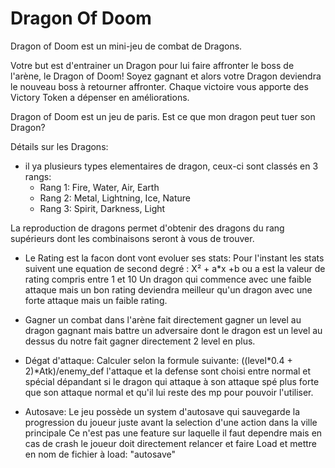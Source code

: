 # Dragon Of Doom

Dragon of Doom est un mini-jeu de combat de Dragons.

Votre but est d'entrainer un Dragon pour lui faire affronter le boss de l'arène, le Dragon of Doom!
Soyez gagnant et alors votre Dragon deviendra le nouveau boss à retourner affronter.
Chaque victoire vous apporte des Victory Token a dépenser en améliorations.

Dragon of Doom est un jeu de paris. Est ce que mon dragon peut tuer son Dragon?



Détails sur les Dragons:

- il ya plusieurs types elementaires de dragon, ceux-ci sont classés en 3 rangs:
    - Rang 1:
    	Fire, Water, Air, Earth
    - Rang 2:
    	Metal, Lightning, Ice, Nature
    - Rang 3:
    	Spirit, Darkness, Light

La reproduction de dragons permet d'obtenir des dragons du rang supérieurs dont les combinaisons seront à vous de trouver.


- Le Rating est la facon dont vont evoluer ses stats:
    Pour l'instant les stats suivent une equation de second degré : X² + a*x +b ou a est la valeur de rating compris entre 1 et 10 
    Un dragon qui commence avec une faible attaque mais un bon rating deviendra meilleur qu'un dragon avec une forte attaque mais un faible rating.

- Gagner un combat dans l'arène fait directement gagner un level au dragon gagnant mais
  battre un adversaire dont le dragon est un level au dessus du notre fait gagner directement 2 level en plus.

- Dégat d'attaque:
    Calculer selon la formule suivante:
        ((level*0.4 + 2)*Atk)/enemy_def
        l'attaque et la defense sont choisi entre normal et spécial dépandant si le dragon qui attaque à
        son attaque spé plus forte que son attaque normal et qu'il lui reste des mp pour pouvoir l'utiliser.

- Autosave:
    Le jeu possède un system d'autosave qui sauvegarde la progression du joueur juste avant la selection d'une action dans la ville principale
    Ce n'est pas une feature sur laquelle il faut dependre mais en cas de crash le joueur doit directement relancer et faire Load et mettre en nom de fichier à load: "autosave"
